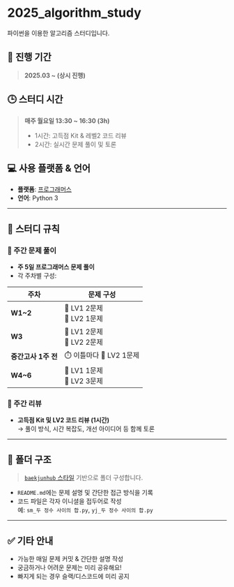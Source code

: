 # 2025_algorithm_study
파이썬을 이용한 알고리즘 스터디입니다.

## 📅 진행 기간  
> **2025.03 ~ (상시 진행)**

## 🕒 스터디 시간  
> **매주 월요일 13:30 ~ 16:30 (3h)**  
> - 1시간: 고득점 Kit & 레벨2 코드 리뷰  
> - 2시간: 실시간 문제 풀이 및 토론

## 💻 사용 플랫폼 & 언어
- **플랫폼**: [프로그래머스](https://programmers.co.kr/)
- **언어**: Python 3

---

## 🔖 스터디 규칙

### 🧪 주간 문제 풀이
- **주 5일 프로그래머스 문제 풀이**
- 각 주차별 구성:

| 주차 | 문제 구성 |
|------|-----------|
| **W1~2** | 🔹 LV1 2문제<br>🔸 LV2 1문제 |
| **W3**   | 🔹 LV1 2문제<br>🔸 LV2 2문제 |
| **중간고사 1주 전** | ⏱️ 이틀마다 🔸 LV2 1문제 |
| **W4~6** | 🔹 LV1 1문제<br>🔸 LV2 3문제 |

### 📝 주간 리뷰
- **고득점 Kit 및 LV2 코드 리뷰 (1시간)**  
  → 풀이 방식, 시간 복잡도, 개선 아이디어 등 함께 토론

---

## 📁 폴더 구조

> [`baekjunhub` 스타일](https://github.com/baekjoonhub/BaekjoonHub) 기반으로 폴더 구성합니다.
- `README.md`에는 문제 설명 및 간단한 접근 방식을 기록
- 코드 파일은 각자 이니셜을 접두어로 작성  
  예: `sm_두 정수 사이의 합.py`, `yj_두 정수 사이의 합.py`

---

## ✅ 기타 안내

- 가능한 매일 문제 커밋 & 간단한 설명 작성
- 궁금하거나 어려운 문제는 미리 공유해요!
- 빠지게 되는 경우 슬랙/디스코드에 미리 공지



